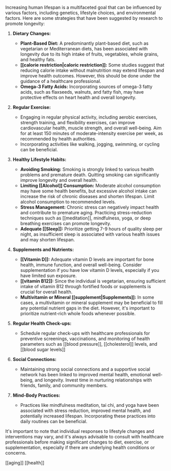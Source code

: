 Increasing human lifespan is a multifaceted goal that can be influenced by various factors, including genetics, lifestyle choices, and environmental factors. Here are some strategies that have been suggested by research to promote longevity:

1. **Dietary Changes:**
    
    - **Plant-Based Diet:** A predominantly plant-based diet, such as vegetarian or Mediterranean diets, has been associated with longevity due to its high intake of fruits, vegetables, whole grains, and healthy fats.
    - **[[calorie restriction|caloric restriction]]:** Some studies suggest that reducing calorie intake without malnutrition may extend lifespan and improve health outcomes. However, this should be done under the guidance of a healthcare professional.
    - **Omega-3 Fatty Acids:** Incorporating sources of omega-3 fatty acids, such as flaxseeds, walnuts, and fatty fish, may have protective effects on heart health and overall longevity.
2. **Regular Exercise:**
    - Engaging in regular physical activity, including aerobic exercises, strength training, and flexibility exercises, can improve cardiovascular health, muscle strength, and overall well-being. Aim for at least 150 minutes of moderate-intensity exercise per week, as recommended by health authorities.
    - Incorporating activities like walking, jogging, swimming, or cycling can be beneficial.
3. **Healthy Lifestyle Habits:**
    - **Avoiding Smoking:** Smoking is strongly linked to various health problems and premature death. Quitting smoking can significantly improve longevity and overall health.
    - **Limiting [[Alcohol]] Consumption:** Moderate alcohol consumption may have some health benefits, but excessive alcohol intake can increase the risk of chronic diseases and shorten lifespan. Limit alcohol consumption to recommended levels.
    - **Stress Management:** Chronic stress can negatively impact health and contribute to premature aging. Practicing stress-reduction techniques such as [[meditation]], mindfulness, yoga, or deep breathing exercises can promote longevity.
    - **Adequate [[Sleep]]:** Prioritize getting 7-9 hours of quality sleep per night, as insufficient sleep is associated with various health issues and may shorten lifespan.
4. **Supplements and Nutrients:**
    - **[[Vitamin D]]:** Adequate vitamin D levels are important for bone health, immune function, and overall well-being. Consider supplementation if you have low vitamin D levels, especially if you have limited sun exposure.
    - **[[vitamin B12]]:** Since the individual is vegetarian, ensuring sufficient intake of vitamin B12 through fortified foods or supplements is crucial for overall health.
    - **Multivitamin or Mineral [[supplement|Supplements]]:** In some cases, a multivitamin or mineral supplement may be beneficial to fill any potential nutrient gaps in the diet. However, it's important to prioritize nutrient-rich whole foods whenever possible.
5. **Regular Health Check-ups:**
    - Schedule regular check-ups with healthcare professionals for preventive screenings, vaccinations, and monitoring of health parameters such as [[blood pressure]], [[cholesterol]] levels, and [[blood sugar levels]]
6. **Social Connections:**
    - Maintaining strong social connections and a supportive social network has been linked to improved mental health, emotional well-being, and longevity. Invest time in nurturing relationships with friends, family, and community members.
7. **Mind-Body Practices:**
    - Practices like mindfulness meditation, tai chi, and yoga have been associated with stress reduction, improved mental health, and potentially increased lifespan. Incorporating these practices into daily routines can be beneficial.

It's important to note that individual responses to lifestyle changes and interventions may vary, and it's always advisable to consult with healthcare professionals before making significant changes to diet, exercise, or supplementation, especially if there are underlying health conditions or concerns.

[[aging]]
[[health]]
